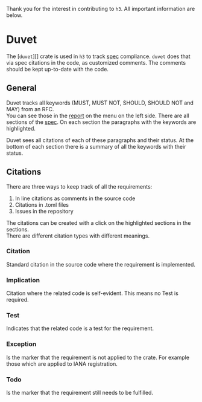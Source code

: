 Thank you for the interest in contributing to `h3`. All important information are below.

# Duvet
The [`duvet`][] crate is used in `h3` to track [spec][] compliance.
`duvet` does that via spec citations in the code, as customized comments.
The comments should be kept up-to-date with the code.

[duvet]: https://crates.io/crates/duvet

## General
Duvet tracks all keywords (MUST, MUST NOT, SHOULD, SHOULD NOT and MAY) from an RFC.  
You can see those in the [report][] on the menu on the left side. There are all sections of the [spec][]. On each section the paragraphs with the keywords are highlighted.  

Duvet sees all citations of each of these paragraphs and their status. At the bottom of each section there is a summary of all the keywords with their status.


[spec]: https://www.rfc-editor.org/rfc/rfc9114
[report]: https://hyper.rs/h3/ci/compliance/report.html#/

## Citations

There are three ways to keep track of all the requirements: 

1. In line citations as comments in the source code
2. Citations in .toml files
3. Issues in the repository


The citations can be created with a click on the highlighted sections in the sections.  
There are different citation types with different meanings.  
### Citation
Standard citation in the source code where the requirement is implemented.

### Implication
Citation where the related code is self-evident. This means no Test is required.

### Test
Indicates that the related code is a test for the requirement.

### Exception 
Is the marker that the requirement is not applied to the crate. For example those which are applied to IANA registration. 

### Todo
Is the marker that the requirement still needs to be fulfilled. 
